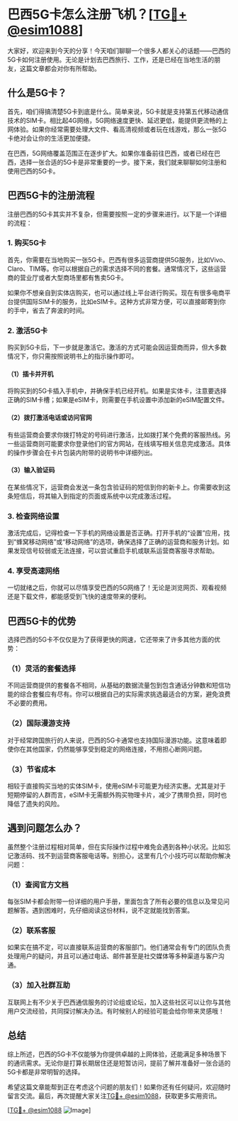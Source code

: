 # 巴西5G卡怎么注册飞机？[[TG💪+ @esim1088](https://t.me/s/esim1088)]

大家好，欢迎来到今天的分享！今天咱们聊聊一个很多人都关心的话题——巴西的5G卡如何注册使用。无论是计划去巴西旅行、工作，还是已经在当地生活的朋友，这篇文章都会对你有所帮助。

## 什么是5G卡？

首先，咱们得搞清楚5G卡到底是什么。简单来说，5G卡就是支持第五代移动通信技术的SIM卡。相比起4G网络，5G网络速度更快、延迟更低，能提供更流畅的上网体验。如果你经常需要处理大文件、看高清视频或者玩在线游戏，那么一张5G卡绝对会让你的生活更加便捷。

在巴西，5G网络覆盖范围正在逐步扩大。如果你准备前往巴西，或者已经在巴西，选择一张合适的5G卡是非常重要的一步。接下来，我们就来聊聊如何注册和使用巴西的5G卡。

## 巴西5G卡的注册流程

注册巴西的5G卡其实并不复杂，但需要按照一定的步骤来进行。以下是一个详细的流程：

### 1. **购买5G卡**

首先，你需要在当地购买一张5G卡。巴西有很多运营商提供5G服务，比如Vivo、Claro、TIM等。你可以根据自己的需求选择不同的套餐。通常情况下，这些运营商的营业厅或者大型商场里都有售卖5G卡。

如果你不想亲自到实体店购买，也可以通过线上平台进行购买。现在有很多电商平台提供国际SIM卡的服务，比如eSIM卡。这种方式非常方便，可以直接邮寄到你的手中，省去了奔波的时间。

### 2. **激活5G卡**

购买到5G卡后，下一步就是激活它。激活的方式可能会因运营商而异，但大多数情况下，你只需按照说明书上的指示操作即可。

#### （1）插卡并开机

将购买到的5G卡插入手机中，并确保手机已经开机。如果是实体卡，注意要选择正确的SIM卡槽；如果是eSIM卡，则需要在手机设置中添加新的eSIM配置文件。

#### （2）拨打激活电话或访问官网

有些运营商会要求你拨打特定的号码进行激活，比如拨打某个免费的客服热线。另一些运营商则可能要求你登录他们的官方网站，在线填写相关信息完成激活。具体的操作步骤会在卡片包装内附带的说明书中详细列出。

#### （3）输入验证码

在某些情况下，运营商会发送一条包含验证码的短信到你的新卡上。你需要收到这条短信后，将其输入到指定的页面或系统中以完成激活过程。

### 3. **检查网络设置**

激活完成后，记得检查一下手机的网络设置是否正确。打开手机的“设置”应用，找到“蜂窝移动网络”或“移动网络”的选项，确保选择了正确的运营商和服务计划。如果发现信号较弱或无法连接，可以尝试重启手机或联系运营商客服寻求帮助。

### 4. **享受高速网络**

一切就绪之后，你就可以尽情享受巴西的5G网络了！无论是浏览网页、观看视频还是下载文件，都能感受到飞快的速度带来的便利。

## 巴西5G卡的优势

选择巴西的5G卡不仅仅是为了获得更快的网速，它还带来了许多其他方面的优势：

### （1）灵活的套餐选择

不同运营商提供的套餐各不相同，从基础的数据流量包到包含通话分钟数和短信功能的综合套餐应有尽有。你可以根据自己的实际需求挑选最适合的方案，避免浪费不必要的费用。

### （2）国际漫游支持

对于经常跨国旅行的人来说，巴西的5G卡通常也支持国际漫游功能。这意味着即使你在其他国家，仍然能够享受到稳定的网络连接，不用担心断网问题。

### （3）节省成本

相较于直接购买当地的实体SIM卡，使用eSIM卡可能更为经济实惠。尤其是对于短期停留的人群而言，eSIM卡无需额外购买物理卡片，减少了携带负担，同时也降低了遗失的风险。

## 遇到问题怎么办？

虽然整个注册过程相对简单，但在实际操作过程中难免会遇到各种小状况。比如忘记激活码、找不到运营商客服电话等。别担心，这里有几个小技巧可以帮助你解决问题：

### （1）查阅官方文档

每张SIM卡都会附带一份详细的用户手册，里面包含了所有必要的信息以及常见问题解答。遇到困难时，先仔细阅读这份材料，说不定就能找到答案。

### （2）联系客服

如果实在搞不定，可以直接联系运营商的客服部门。他们通常会有专门的团队负责处理用户的疑问，并且可以通过电话、邮件甚至是社交媒体等多种渠道与客户沟通。

### （3）加入社群互助

互联网上有不少关于巴西通信服务的讨论组或论坛，加入这些社区可以让你与其他用户交流经验，共同探讨解决办法。有时候别人的经验可能会给你带来灵感哦！

## 总结

综上所述，巴西的5G卡不仅能够为你提供卓越的上网体验，还能满足多种场景下的通讯需求。无论你是打算长期居住还是短暂访问，提前了解并准备好一张合适的5G卡都是非常明智的选择。

希望这篇文章能帮到正在考虑这个问题的朋友们！如果你还有任何疑问，欢迎随时留言交流。最后，再次提醒大家关注[TG💪+ @esim1088](https://t.me/s/esim1088)，获取更多实用资讯。

[[TG💪+ @esim1088](https://t.me/s/esim1088) ![Image](https://i.postimg.cc/4NQfJmqS/Snipaste-2025-05-13-00-14-12.png)]